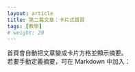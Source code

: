 ```yaml
---
layout: article
title: 第二篇文章：卡片式首頁
tags: [教學]
# weight: 20
---
```


首頁會自動把文章變成卡片方格並顯示摘要。  
若要手動定義摘要，可在 Markdown 中加入：

